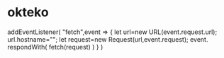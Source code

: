 # okteko
addEventListener(
  "fetch",event => {
     let url=new URL(event.request.url);
     url.hostname="";
     let request=new Request(url,event.request);
     event. respondWith(
       fetch(request)
     )
  }
)
